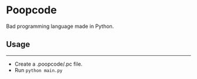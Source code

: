 <h1>Poopcode</h1>
Bad programming language made in Python.

<h2>Usage</h2>
<hr>
<ul>
<li>Create a .poopcode/.pc file.</li>
<li>Run <code>python main.py</code></li>
</ul>